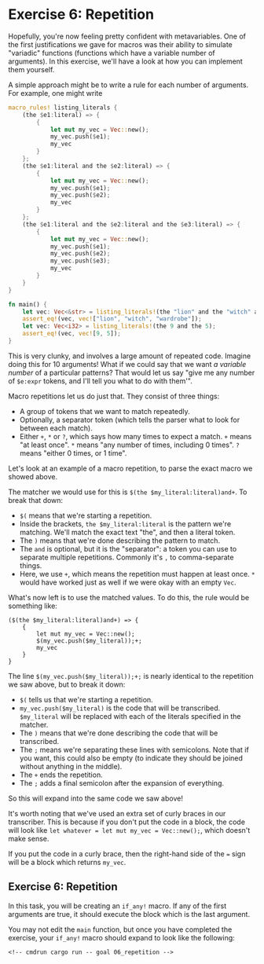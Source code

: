 # Exercise 6: Repetition

Hopefully, you're now feeling pretty confident with metavariables. One of
the first justifications we gave for macros was their ability to simulate
"variadic" functions (functions which have a variable number of arguments). In
this exercise, we'll have a look at how you can implement them yourself.

A simple approach might be to write a rule for each number of arguments. For
example, one might write

```rust
macro_rules! listing_literals {
    (the $e1:literal) => {
        {
            let mut my_vec = Vec::new();
            my_vec.push($e1);
            my_vec
        }
    };
    (the $e1:literal and the $e2:literal) => {
        {
            let mut my_vec = Vec::new();
            my_vec.push($e1);
            my_vec.push($e2);
            my_vec
        }
    };
    (the $e1:literal and the $e2:literal and the $e3:literal) => {
        {
            let mut my_vec = Vec::new();
            my_vec.push($e1);
            my_vec.push($e2);
            my_vec.push($e3);
            my_vec
        }
    }
}

fn main() {
    let vec: Vec<&str> = listing_literals!(the "lion" and the "witch" and the "wardrobe");
    assert_eq!(vec, vec!["lion", "witch", "wardrobe"]);
    let vec: Vec<i32> = listing_literals!(the 9 and the 5);
    assert_eq!(vec, vec![9, 5]);
}
```

This is very clunky, and involves a large amount of repeated code. Imagine doing
this for 10 arguments! What if we could say that we want *a variable number* of
a particular patterns? That would let us say "give me any number of `$e:expr`
tokens, and I'll tell you what to do with them'".

Macro repetitions let us do just that. They consist of three things:
 - A group of tokens that we want to match repeatedly.
 - Optionally, a separator token (which tells the parser what to look for between each match).
 - Either `+`, `*` or `?`, which says how many times to expect a match. `+` means "at least once".
   `*` means "any number of times, including 0 times". `?` means "either 0 times, or 1 time".

Let's look at an example of a macro repetition, to parse the exact macro
we showed above.

The matcher we would use for this is `$(the $my_literal:literal)and+`.
To break that down:

 - `$(` means that we're starting a repetition.
 - Inside the brackets, `the $my_literal:literal` is the pattern we're matching. We'll match the exact text "the", and then a literal token.
 - The `)` means that we're done describing the pattern to match.
 - The `and` is optional, but it is the "separator": a token you can use to separate multiple repetitions. Commonly it's `,` to comma-separate things.
 - Here, we use `+`, which means the repetition must happen at least once. `*` would have worked just as well if we were okay with an empty `Vec`.

What's now left is to use the matched values. To do this, the rule would be something like:

```rust,ignore
($(the $my_literal:literal)and+) => {
    {
        let mut my_vec = Vec::new();
        $(my_vec.push($my_literal));+;
        my_vec
    }
}
```

The line `$(my_vec.push($my_literal));+;` is nearly identical to the repetition we saw above, but to break it down:

 - `$(` tells us that we're starting a repetition.
 - `my_vec.push($my_literal)` is the code that will be transcribed. `$my_literal` will be replaced with each of the literals specified in the matcher.
 - The `)` means that we're done describing the code that will be transcribed.
 - The `;` means we're separating these lines with semicolons. Note that if you want, this could also be empty (to indicate they should be joined without anything in the middle).
 - The `+` ends the repetition.
 - The `;` adds a final semicolon after the expansion of everything.

So this will expand into the same code we saw above!

It's worth noting that we've used an extra set of curly braces in our transcriber. This is because if you don't
put the code in a block, the code will look like `let whatever = let mut my_vec = Vec::new();`, which doesn't make sense.

If you put the code in a curly brace, then the right-hand side of the `=` sign will be a block which returns `my_vec`.

## Exercise 6: Repetition

In this task, you will be creating an `if_any!` macro. If any of the first arguments are true,
it should execute the block which is the last argument.

You may not edit the `main` function, but once you have completed the exercise, your `if_any!` macro should expand to look like the
following:

<!-- If you can see this text, it means you're not looking at the book.   -->
<!-- Run the cargo command below (without `cmdrun`) to see the real code. -->
```rust,ignore
<!-- cmdrun cargo run -- goal 06_repetition -->
```
